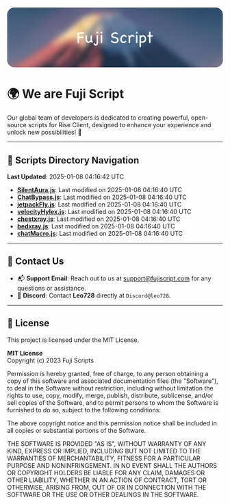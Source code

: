![Banner](.github/b.webp)

# 🌍 **We are Fuji Script**

Our global team of developers is dedicated to creating powerful, open-source scripts for Rise Client, designed to enhance your experience and unlock new possibilities! 🌟

---
<!-- SCRIPTS_NAVIGATION_START -->
## 📂 **Scripts Directory Navigation**

**Last Updated**: 2025-01-08 04:16:42 UTC

- **[SilentAura.js](scripts/SilentAura.js)**: Last modified on 2025-01-08 04:16:40 UTC
- **[ChatBypass.js](scripts/ChatBypass.js)**: Last modified on 2025-01-08 04:16:40 UTC
- **[jetpackFly.js](scripts/jetpackFly.js)**: Last modified on 2025-01-08 04:16:40 UTC
- **[velocityHylex.js](scripts/velocityHylex.js)**: Last modified on 2025-01-08 04:16:40 UTC
- **[chestxray.js](scripts/chestxray.js)**: Last modified on 2025-01-08 04:16:40 UTC
- **[bedxray.js](scripts/bedxray.js)**: Last modified on 2025-01-08 04:16:40 UTC
- **[chatMacro.js](scripts/chatMacro.js)**: Last modified on 2025-01-08 04:16:40 UTC

<!-- SCRIPTS_NAVIGATION_END -->

---

## 💬 **Contact Us**  
- 📬 **Support Email**: Reach out to us at [support@fujiscript.com](mailto:support@fujiscript.com) for any questions or assistance.  
- 💬 **Discord**: Contact **Leo728** directly at `Discord@leo728`.

---

## 📜 **License**

This project is licensed under the MIT License.  

**MIT License**  
Copyright (c) 2023 Fuji Scripts  

Permission is hereby granted, free of charge, to any person obtaining a copy of this software and associated documentation files (the "Software"), to deal in the Software without restriction, including without limitation the rights to use, copy, modify, merge, publish, distribute, sublicense, and/or sell copies of the Software, and to permit persons to whom the Software is furnished to do so, subject to the following conditions:  

The above copyright notice and this permission notice shall be included in all copies or substantial portions of the Software.  

THE SOFTWARE IS PROVIDED "AS IS", WITHOUT WARRANTY OF ANY KIND, EXPRESS OR IMPLIED, INCLUDING BUT NOT LIMITED TO THE WARRANTIES OF MERCHANTABILITY, FITNESS FOR A PARTICULAR PURPOSE AND NONINFRINGEMENT. IN NO EVENT SHALL THE AUTHORS OR COPYRIGHT HOLDERS BE LIABLE FOR ANY CLAIM, DAMAGES OR OTHER LIABILITY, WHETHER IN AN ACTION OF CONTRACT, TORT OR OTHERWISE, ARISING FROM, OUT OF OR IN CONNECTION WITH THE SOFTWARE OR THE USE OR OTHER DEALINGS IN THE SOFTWARE.  
